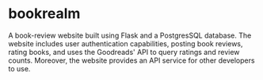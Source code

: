 # bookrealm

A book-review website built using Flask and a PostgresSQL database. The website includes user authentication capabilities, posting book reviews, rating books, and uses the Goodreads' API to query ratings and review counts. Moreover, the website provides an API service for other developers to use.
